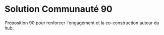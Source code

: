 # Solution Communauté 90

Proposition 90 pour renforcer l'engagement et la co-construction autour du hub.
